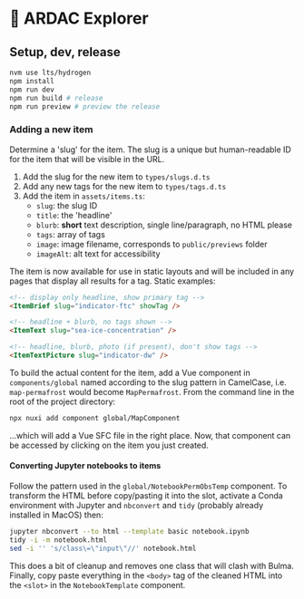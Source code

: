 # 🥗 ARDAC Explorer

## Setup, dev, release

```bash
nvm use lts/hydrogen
npm install
npm run dev
npm run build # release
npm run preview # preview the release
```

### Adding a new item

Determine a 'slug' for the item.  The slug is a unique but human-readable ID for the item that will be visible in the URL.

1. Add the slug for the new item to `types/slugs.d.ts`
2. Add any new tags for the new item to `types/tags.d.ts`
3. Add the item in `assets/items.ts`:
    * `slug`: the slug ID
    * `title`: the 'headline'
    * `blurb`: **short** text description, single line/paragraph, no HTML please
    * `tags`: array of tags
    * `image`: image filename, corresponds to `public/previews` folder
    * `imageAlt`: alt text for accessibility

The item is now available for use in static layouts and will be included in any pages that display all results for a tag.  Static examples:

```html
<!-- display only headline, show primary tag -->
<ItemBrief slug="indicator-ftc" showTag />

<!-- headline + blurb, no tags shown -->
<ItemText slug="sea-ice-concentration" />

<!-- headline, blurb, photo (if present), don't show tags -->
<ItemTextPicture slug="indicator-dw" />
```

To build the actual content for the item, add a Vue component in `components/global` named according to the slug pattern in CamelCase, i.e. `map-permafrost` would become `MapPermafrost`.  From the command line in the root of the project directory:

```bash
npx nuxi add component global/MapComponent
```

...which will add a Vue SFC file in the right place.  Now, that component can be accessed by clicking on the item you just created.

#### Converting Jupyter notebooks to items

Follow the pattern used in the `global/NotebookPermObsTemp` component.  To transform the HTML before copy/pasting it into the slot, activate a Conda environment with Jupyter and `nbconvert` and `tidy` (probably already installed in MacOS) then:

```bash
jupyter nbconvert --to html --template basic notebook.ipynb
tidy -i -m notebook.html
sed -i '' 's/class\=\"input\"//' notebook.html
```

This does a bit of cleanup and removes one class that will clash with Bulma.  Finally, copy paste everything in the `<body>` tag of the cleaned HTML into the `<slot>` in the `NotebookTemplate` component.
